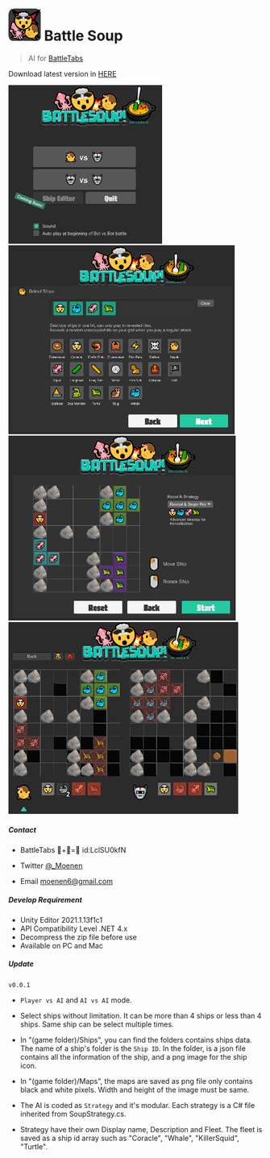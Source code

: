 # <img src="_Res/Logo Small.png" alt="Logo" style="zoom:100%;" />    Battle Soup

> AI for [BattleTabs](https://battletabs.io)

Download latest version in [HERE](https://github.com/Mo-enen/Battle-Soup/releases)

<img src="_Res/Screenshot 0.png" style="zoom:100%;" />

<img src="_Res/Screenshot 1.png" style="zoom:100%;" />

<img src="_Res/Screenshot 2.png" style="zoom:100%;" />

<img src="_Res/Screenshot 3.png" style="zoom:100%;" />



##### Contact

- BattleTabs 🎃+🥒=🥘  id:LclSU0kfN

- Twitter [@_Moenen](https://twitter.com/_Moenen)
- Email moenen6@gmail.com



##### Develop Requirement

- Unity Editor 2021.1.13f1c1
- API Compatibility Level .NET 4.x
- Decompress the zip file before use
- Available on PC and Mac



##### Update

`v0.0.1`

-  `Player vs AI` and `AI vs AI` mode. 
- Select ships without limitation. It can be more than 4 ships or less than 4 ships. Same ship can be select multiple times.

- In "(game folder)/Ships", you can find the folders contains ships data. The name of a ship's folder is the `Ship ID`. In the folder, is a json file contains all the information of the ship, and a png image for the ship icon. 
- In "(game folder)/Maps", the maps are saved as png file only contains black and white pixels. Width and height of the image must be same.
- The AI is coded as `Strategy` and it's modular. Each strategy is a C# file inherited from SoupStrategy.cs. 
- Strategy have their own Display name, Description and Fleet. The fleet is saved as a ship id array such as "Coracle", "Whale", "KillerSquid", "Turtle".











